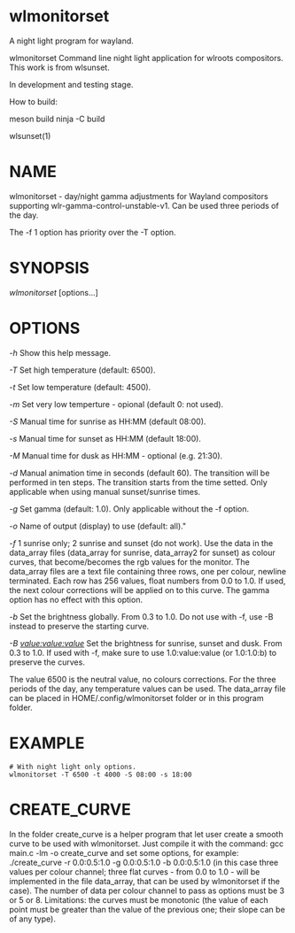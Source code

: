 # wlmonitorset
A night light program for wayland.

wlmonitorset
Command line night light application for wlroots compositors.
This work is from wlsunset.

In development and testing stage.

How to build:

meson build
ninja -C build



wlsunset(1)

# NAME

wlmonitorset - day/night gamma adjustments for Wayland compositors supporting
wlr-gamma-control-unstable-v1. Can be used three periods of the day.

The -f 1 option has priority over the -T option.

# SYNOPSIS

*wlmonitorset* [options...]

# OPTIONS

*-h*
	Show this help message.

*-T* <temp>
	Set high temperature (default: 6500).

*-t* <temp>
	Set low temperature (default: 4500).

*-m* <temp>
	Set very low temperture - opional (default 0: not used).

*-S* <sunrise>
	Manual time for sunrise as HH:MM (default 08:00).

*-s* <sunset>
	Manual time for sunset as HH:MM (default 18:00).

*-M* <long>
	Manual time for dusk as HH:MM - optional (e.g. 21:30).

*-d* <duration>
	Manual animation time in seconds (default 60).
    The transition will be performed in ten steps.
    The transition starts from the time setted.
	Only applicable when using manual sunset/sunrise times.

*-g* <gamma>
	Set gamma (default: 1.0).
    Only applicable without the -f option.

*-o* <output>
    Name of output (display) to use (default: all)."

*-f <type>*
    1 sunrise only; 2 sunrise and sunset (do not work).
    Use the data in the data_array files (data_array for sunrise, 
    data_array2 for sunset) as colour curves,
    that become/becomes the rgb values for the monitor.
    The data_array files are a text file containing three rows, 
    one per colour, newline terminated.
    Each row has 256 values, float numbers from 0.0 to 1.0.
    If used, the next colour corrections will be applied on to this curve.
    The gamma option has no effect with this option.

*-b <value>*
    Set the brightness globally. From 0.3 to 1.0. Do not use with -f,
    use -B instead to preserve the starting curve.

*-B <value:value:value>*
    Set the brightness for sunrise, sunset and dusk. From 0.3 to 1.0.
    If used with -f, make sure to use 1.0:value:value (or 1.0:1.0:b)
    to preserve the curves.

The value 6500 is the neutral value, no colours corrections.
For the three periods of the day, any temperature values can be used.
The data_array file can be placed in HOME/.config/wlmonitorset folder
or in this program folder.


# EXAMPLE

```
# With night light only options.
wlmonitorset -T 6500 -t 4000 -S 08:00 -s 18:00 
```

# CREATE_CURVE
In the folder create_curve is a helper program that let user create a smooth curve
to be used with wlmonitorset. Just compile it with the command: gcc main.c -lm -o create_curve 
and set some options, for example: ./create_curve -r 0.0:0.5:1.0 -g 0.0:0.5:1.0 -b 0.0:0.5:1.0 (in this case three values per colour channel; three flat curves - from 0.0 to 1.0 - will be implemented in the file data_array, that can be used by wlmonitorset if the case). The number of data per colour channel to pass as options must be 3 or 5 or 8. Limitations: the curves must be monotonic (the value of each point must be greater than the value of the previous one; their slope can be of any type).
